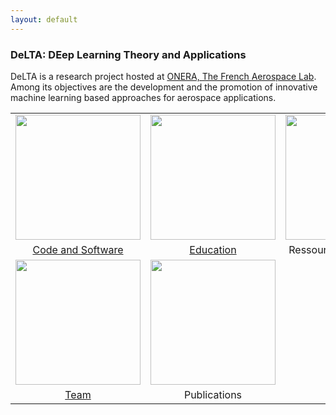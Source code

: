 ```yaml
---
layout: default
---
```

### DeLTA: DEep Learning Theory and Applications

DeLTA is a research project hosted at [ONERA, The French Aerospace Lab](http://www.onera.fr/en). Among its objectives are the development and the promotion of innovative machine learning based approaches for aerospace applications.

<center>
<table border="0">
  <tr>
    <td style="width: 200px;">
        <a href="{{ site.url }}/_pages/code.html">
        <img src="{{ site.url }}/images/code.svg" height="200" width="200"/>
        </a>
    </td>
    <td style="width: 200px;">
        <a href="{{ site.url }}/_pages/educationDL.html">
        <img src="{{ site.url }}/images/education.svg" height="200" width="200"/>
        </a>
    </td>
    <td style="width: 200px;">
        <img src="{{ site.url }}/images/ressources.svg" height="200" width="200"/>
    </td>
  </tr>
  <tr>
    <td style="width: 200px;">
        <a href="{{ site.url }}/_pages/code.html">
            <center>Code and Software</center>
        </a>
    </td>
    <td style="width: 200px;">
        <a href="{{ site.url }}/_pages/educationDL.html">
        <center>Education</center>
        </a>
    </td>
    <td style="width: 200px;">
        <center>Ressources and Tutorials</center>
    </td>
  </tr>
  <tr>
    <td style="width: 200px;">
        <a href="{{ site.url }}/_pages/team.html">
        <img src="{{ site.url }}/images/team.svg" height="200" width="200"/>
        </a>
    </td>
    <td style="width: 200px;">
        <img src="{{ site.url }}/images/publications.svg" height="200" width="200"/>
    </td>
  </tr>
  <tr>
    <td style="width: 200px;">
        <a href="{{ site.url }}/_pages/team.html">
            <center>Team</center>
        </a>
    </td>
      <td style="width: 200px;">
          <center>Publications</center>
      </td>
  </tr>
</table>
</center>

